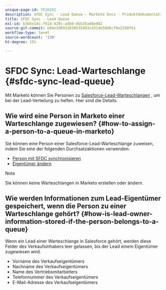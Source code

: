 ```yaml
---
unique-page-id: 7516241
description: SFDC Sync - Lead Queue - Marketo Docs - Produktdokumentation
title: SFDC Sync - Lead Queue
exl-id: b3b5e14c-f914-429c-a4b9-6b535ad8e882
source-git-commit: e04e2d6932830535493c431de50d6cf9e2298fb1
workflow-type: tm+mt
source-wordcount: '139'
ht-degree: 15%

---
```


# SFDC Sync: Lead-Warteschlange {#sfdc-sync-lead-queue}

Mit Marketo können Sie Personen zu [Salesforce-Lead-Warteschlangen](https://help.salesforce.com/apex/HTViewHelpDoc?id=queues_overview.htm) , um bei der Lead-Verteilung zu helfen. Hier sind die Details.

## Wie wird eine Person in Marketo einer Warteschlange zugewiesen? {#how-to-assign-a-person-to-a-queue-in-marketo}

Sie können eine Person einer Salesforce-Lead-Warteschlange zuweisen, indem Sie eine der folgenden Durchsatzaktionen verwenden:

* [Person mit SFDC synchronisieren](/help/marketo/product-docs/core-marketo-concepts/smart-campaigns/salesforce-flow-actions/sync-person-to-sfdc.md)
* [Eigentümer ändern](/help/marketo/product-docs/core-marketo-concepts/smart-campaigns/salesforce-flow-actions/change-owner.md)

>[!NOTE]
>
>Sie können keine Warteschlangen in Marketo erstellen oder ändern.

## Wie werden Informationen zum Lead-Eigentümer gespeichert, wenn die Person zu einer Warteschlange gehört? {#how-is-lead-owner-information-stored-if-the-person-belongs-to-a-queue}

Wenn ein Lead einer Warteschlange in Salesforce gehört, werden diese Felder des Verkaufsinhabers leer gelassen, bis der Lead einem Eigentümer zugewiesen wird.

* Vorname des Verkaufseigentümers
* Nachname des Verkaufseigentümers
* Name des Vertriebsmitarbeiters
* Telefonnummer des Verkaufseigentümers
* E-Mail-Adresse des Verkaufseigentümers
